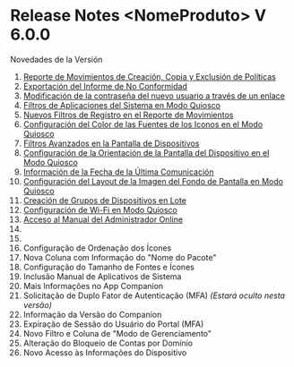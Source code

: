 # Release Notes \<NomeProduto> V 6.0.0

Novedades de la Versión

1. [Reporte de Movimientos de Creación, Copia y Exclusión de Políticas](reporte-de-movimientos-de-creacion-copia-y-exclusion-de-politicas.md)
2. [Exportación del Informe de No Conformidad](exportacao-do-relatorio-de-nao-conformidade.md)
3. [Modificación de la contraseña del nuevo usuario a través de un enlace](alteracao-de-senha-de-novo-usuario-a-partir-de-link.md)
4. [Filtros de Aplicaciones del Sistema en Modo Quiosco](filtros-de-aplicativos-de-sistema-no-modo-quiosque.md)
5. [Nuevos Filtros de Registro en el Reporte de Movimientos](nuevos-filtros-de-registro-en-el-reporte-de-movimientos.md)
6. [Configuración del Color de las Fuentes de los Iconos en el Modo Quiosco](configuracion-del-color-de-las-fuentes-de-los-iconos-en-el-modo-quiosco.md)
7. [Filtros Avanzados en la Pantalla de Dispositivos](filtros-avanzados-en-la-pantalla-de-dispositivos.md)
8. [Configuración de la Orientación de la Pantalla del Dispositivo en el Modo Quiosco](configuracion-de-la-orientacion-de-la-pantalla-del-dispositivo-en-el-modo-quiosco.md)
9. [Información de la Fecha de la Última Comunicación](informacion-de-la-fecha-de-la-ultima-comunicacion.md)
10. [Configuración del Layout de la Imagen del Fondo de Pantalla en Modo Quiosco](configuracion-del-layout-de-la-imagen-del-fondo-de-pantalla-en-modo-quiosco.md)
11. [Creación de Grupos de Dispositivos en Lote](creacion-de-grupos-de-dispositivos-en-lote.md)
12. [Configuración de Wi-Fi en Modo Quiosco](configuracao-de-wifi-no-modo-quiosque.md)
13. [Acceso al Manual del Administrador Online](acceso-al-manual-del-administrador-online.md)
14. &#x20;
15.
16. Configuração de Ordenação dos Ícones&#x20;
17. Nova Coluna com Informação do "Nome do Pacote"&#x20;
18. Configuração do Tamanho de Fontes e Ícones&#x20;
19. Inclusão Manual de Aplicativos de Sistema&#x20;
20. Mais Informações no App Companion&#x20;
21. Solicitação de Duplo Fator de Autenticação (MFA) _(Estará oculto nesta versão)_&#x20;
22. Informação da Versão do Companion&#x20;
23. Expiração de Sessão do Usuário do Portal (MFA)&#x20;
24. Novo Filtro e Coluna de "Modo de Gerenciamento"&#x20;
25. Alteração do Bloqueio de Contas por Domínio&#x20;
26. Novo Acesso às Informações do Dispositivo
